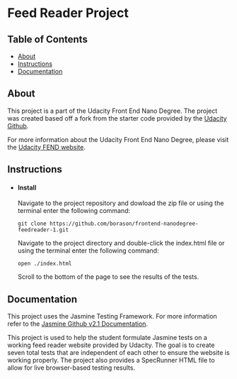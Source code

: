 # Feed Reader Project

## Table of Contents

* [About](#about)
* [Instructions](#instructions)
* [Documentation](#documentation)

## About


This project is a part of the Udacity Front End Nano Degree. The project was created based off a fork from the starter code provided by the [Udacity Github](https://github.com/udacity/frontend-nanodegree-feedreader).

For more information about the Udacity Front End Nano Degree, please visit the [Udacity FEND website](https://www.udacity.com/course/front-end-web-developer-nanodegree--nd001).

## Instructions

- #### Install
    Navigate to the project repository and dowload the zip file or using the terminal enter the following command:

    ```git clone https://github.com/borason/frontend-nanodegree-feedreader-1.git```

    Navigate to the project directory and double-click the index.html file or using the terminal enter the following command:

    ```open ./index.html```

    Scroll to the bottom of the page to see the results of the tests.

## Documentation

This project uses the Jasmine Testing Framework.
For more information refer to the [Jasmine Github v2.1 Documentation](https://jasmine.github.io/2.1/introduction).

This project is used to help the student formulate Jasmine tests on a working feed reader website provided by Udacity. The goal is to create seven total tests that are independent of each other to ensure the website is working properly. The project also provides a SpecRunner HTML file to allow for live browser-based testing results.
